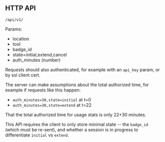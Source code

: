 ## HTTP API

    /api/v1/

Params:

* location
* tool
* badge\_id
* state=initial,extend,cancel
* auth\_minutes (number)

Requests should also authenticated, for example with an `api_key` param, or by
ssl client cert.

The server can make assumptions about the total authorized time, for example if
requests like this happen:

* `auth_minutes=30,state=initial` at t=0
* `auth_minutes=30,state=extend` at t=22

That the total authorized time for usage stats is only 22+30 minutes.

This API requires the client to only store minimal state -- the `badge_id`
(which must be re-sent), and whether a session is in progress to differentiate
`initial` vs `extend`.
